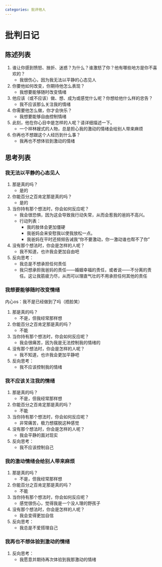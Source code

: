 ```yaml
---
categories: 批评他人
---
```


# 批判日记

## 陈述列表

1. 谁让你感到愤怒、挫折、迷惑？为什么？谁激怒了你？他有哪些地方是你不喜欢的？
    - 我很伤心，因为我无法以平静的心态见人
2. 你要他如何改变，你期待他怎么表现？
    - 我想要能够随时改变情绪
3. 他应该（或不应该）做、想、成为或感觉什么呢？你想给他什么样的忠告？
    - 我不应该那么关注我的情绪
4. 你需要他怎么做，你才会快乐？
    - 我想要能够自由控制情绪
5. 此刻，他在你心目中是怎样的人呢？请详细描述一下。
    - 一个祥林嫂式的人物，总是担心我的激动的情绪会给别人带来麻烦
6. 你再也不想跟这个人经历到什么事？
    - 我再也不想体验到激动的情绪

## 思考列表

### 我无法以平静的心态见人

1. 那是真的吗？
    - 是的
2. 你能百分之百肯定那是真的吗？
    - 是的
3. 当你持有那个想法时，你会如何反应呢？
    - 我会很恐惧，因为这会导致我行动失常，从而会惹我的爸妈不高兴。
    - 行动列表：
      - 我的肢体会更加僵硬
      - 我爸妈会来安慰我以使我放松一点。
      - 我爸妈在平时还频频告诫我“你不要激动，你一激动谁也帮不了你”
4. 没有那个想法时，你会是怎样的人呢？
    - 我不知道，也许我会更加自由吧
5. 反向思考：
    - 我总是不想承担任何责任
    - 我只想承担我爸妈的责任——婚姻幸福的责任，或者说——不分离的责任。这让我筋疲力尽，从而可以理直气壮的不用承担任何其他的责任

### 我想要能够随时改变情绪

内心os：我不是已经做到了吗（捂脸笑）

1. 那是真的吗？
    - 不是，但我经常那样想
2. 你能百分之百肯定那是真的吗？
    - 不能
3. 当你持有那个想法时，你会如何反应呢？
    - 我会很痛苦，因为我是无法控制我的情绪的
4. 没有那个想法时，你会是怎样的人呢？
    - 我不知道，也许我会更加平静吧
5. 反向思考：
    - 我不应该控制我的情绪

### 我不应该关注我的情绪

1. 那是真的吗？
    - 不是，但我经常那样想
2. 你能百分之百肯定那是真的吗？
    - 不能
3. 当你持有那个想法时，你会如何反应呢？
    - 非常痛苦，极力想摆脱这种感觉
4. 没有那个想法时，你会是怎样的人呢？
    - 我会平静的面对现实
5. 反向思考：
    - 我不应该控制自己

### 我的激动情绪会给别人带来麻烦

1. 那是真的吗？
    - 不是，但我经常那样想
2. 你能百分之百肯定那是真的吗？
    - 不能
3. 当你持有那个想法时，你会如何反应呢？
    - 感觉很伤心，觉得我是一个没人理的野孩子
4. 没有那个想法时，你会是怎样的人呢？
    - 我会变得更加自信
5. 反向思考：
    - 我总是不爱搭理自己

### 我再也不想体验到激动的情绪

1. 反向思考：
    - 我愿意并期待再次体验到我那激动的情绪
